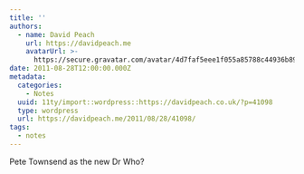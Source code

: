 ```yaml
---
title: ''
authors:
  - name: David Peach
    url: https://davidpeach.me
    avatarUrl: >-
      https://secure.gravatar.com/avatar/4d7faf5eee1f055a85788c44936b8995eaab6dfb004e7854ec747ccb272e91ee?s=96&d=mm&r=g
date: 2011-08-28T12:00:00.000Z
metadata:
  categories:
    - Notes
  uuid: 11ty/import::wordpress::https://davidpeach.co.uk/?p=41098
  type: wordpress
  url: https://davidpeach.me/2011/08/28/41098/
tags:
  - notes
---
```

Pete Townsend as the new Dr Who?